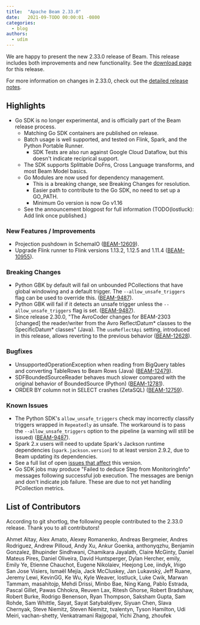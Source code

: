 ```yaml
---
title:  "Apache Beam 2.33.0"
date:   2021-09-TODO 00:00:01 -0800
categories:
  - blog
authors:
  - udim
---
```


<!--
Licensed under the Apache License, Version 2.0 (the "License");
you may not use this file except in compliance with the License.
You may obtain a copy of the License at
http://www.apache.org/licenses/LICENSE-2.0
Unless required by applicable law or agreed to in writing, software
distributed under the License is distributed on an "AS IS" BASIS,
WITHOUT WARRANTIES OR CONDITIONS OF ANY KIND, either express or implied.
See the License for the specific language governing permissions and
limitations under the License.
-->

We are happy to present the new 2.33.0 release of Beam.
This release includes both improvements and new functionality.
See the [download page](/get-started/downloads/#2330-2021-09-TODO) for this release.

<!--more-->

For more information on changes in 2.33.0, check out the [detailed release
notes](https://issues.apache.org/jira/secure/ReleaseNote.jspa?projectId=12319527&version=12350404).

## Highlights

* Go SDK is no longer experimental, and is officially part of the Beam release process.
  * Matching Go SDK containers are published on release.
  * Batch usage is well supported, and tested on Flink, Spark, and the Python Portable Runner.
    * SDK Tests are also run against Google Cloud Dataflow, but this doesn't indicate reciprical support.
  * The SDK supports Splittable DoFns, Cross Language transforms, and most Beam Model basics.
  * Go Modules are now used for dependency management.
    * This is a breaking change, see Breaking Changes for resolution.
    * Easier path to contribute to the Go SDK, no need to set up a GO\_PATH.
    * Minimum Go version is now Go v1.16
  * See the announcement blogpost for full information (TODO(lostluck): Add link once published.)

<!--
{$TOPICS e.g.:}
### I/Os
* Support for X source added (Java) ([BEAM-X](https://issues.apache.org/jira/browse/BEAM-X)).
{$TOPICS}
-->

### New Features / Improvements

* Projection pushdown in SchemaIO ([BEAM-12609](https://issues.apache.org/jira/browse/BEAM-12609)).
* Upgrade Flink runner to Flink versions 1.13.2, 1.12.5 and 1.11.4 ([BEAM-10955](https://issues.apache.org/jira/browse/BEAM-10955)).

### Breaking Changes

* Python GBK by default will fail on unbounded PCollections that have global windowing and a default trigger. The `--allow_unsafe_triggers` flag can be used to override this. ([BEAM-9487](https://issues.apache.org/jira/browse/BEAM-9487)).
* Python GBK will fail if it detects an unsafe trigger unless the `--allow_unsafe_triggers` flag is set. ([BEAM-9487](https://issues.apache.org/jira/browse/BEAM-9487)).
* Since release 2.30.0, "The AvroCoder changes for BEAM-2303 \[changed\] the reader/writer from the Avro ReflectDatum* classes to the SpecificDatum* classes" (Java). The `useReflectApi` setting, introduced in this release, allows reverting to the previous behavior ([BEAM-12628](https://issues.apache.org/jira/browse/BEAM-12628)).

<!--
### Deprecations

* X behavior is deprecated and will be removed in X versions ([BEAM-X](https://issues.apache.org/jira/browse/BEAM-X)).
-->

### Bugfixes

* UnsupportedOperationException when reading from BigQuery tables and converting
  TableRows to Beam Rows (Java)
  ([BEAM-12479](https://issues.apache.org/jira/browse/BEAM-12479)).
* SDFBoundedSourceReader behaves much slower compared with the original behavior
  of BoundedSource (Python)
  ([BEAM-12781](https://issues.apache.org/jira/browse/BEAM-12781)).
* ORDER BY column not in SELECT crashes (ZetaSQL)
  ([BEAM-12759](https://issues.apache.org/jira/browse/BEAM-12759)).

### Known Issues

* The Python SDK's `allow_unsafe_triggers` check may incorrectly classify triggers wrapped in `Repeatedly` as unsafe. The workaround is to pass the `--allow_unsafe_triggers` option to the pipeline (a warning will still be issued) ([BEAM-9487](https://issues.apache.org/jira/browse/BEAM-9487)).
* Spark 2.x users will need to update Spark's Jackson runtime dependencies (`spark.jackson.version`) to at least version 2.9.2, due to Beam updating its dependencies.
* See a full list of open [issues that affect](https://issues.apache.org/jira/issues/?jql=project%20%3D%20BEAM%20AND%20affectedVersion%20%3D%202.33.0%20ORDER%20BY%20priority%20DESC%2C%20updated%20DESC) this version.
* Go SDK jobs may produce "Failed to deduce Step from MonitoringInfo" messages following successful job execution. The messages are benign and don't indicate job failure. These are due to not yet handling PCollection metrics. 

## List of Contributors

According to git shortlog, the following people contributed to the 2.33.0 release. Thank you to all contributors!

Ahmet Altay,
Alex Amato,
Alexey Romanenko,
Andreas Bergmeier,
Andres Rodriguez,
Andrew Pilloud,
Andy Xu,
Ankur Goenka,
anthonyqzhu,
Benjamin Gonzalez,
Bhupinder Sindhwani,
Chamikara Jayalath,
Claire McGinty,
Daniel Mateus Pires,
Daniel Oliveira,
David Huntsperger,
Dylan Hercher,
emily,
Emily Ye,
Etienne Chauchot,
Eugene Nikolaiev,
Heejong Lee,
iindyk,
Iñigo San Jose Visiers,
Ismaël Mejía,
Jack McCluskey,
Jan Lukavský,
Jeff Ruane,
Jeremy Lewi,
KevinGG,
Ke Wu,
Kyle Weaver,
lostluck,
Luke Cwik,
Marwan Tammam,
masahitojp,
Mehdi Drissi,
Minbo Bae,
Ning Kang,
Pablo Estrada,
Pascal Gillet,
Pawas Chhokra,
Reuven Lax,
Ritesh Ghorse,
Robert Bradshaw,
Robert Burke,
Rodrigo Benenson,
Ryan Thompson,
Saksham Gupta,
Sam Rohde,
Sam Whittle,
Sayat,
Sayat Satybaldiyev,
Siyuan Chen,
Slava Chernyak,
Steve Niemitz,
Steven Niemitz,
tvalentyn,
Tyson Hamilton,
Udi Meiri,
vachan-shetty,
Venkatramani Rajgopal,
Yichi Zhang,
zhoufek

